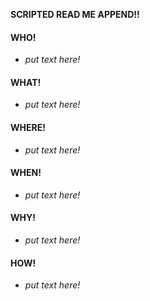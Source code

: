 

**SCRIPTED READ ME APPEND!!**

#### **WHO!**
* *put text here!*
#### **WHAT!**
* *put text here!*
#### **WHERE!**
* *put text here!*
#### **WHEN!**
* *put text here!*
#### **WHY!**
* *put text here!*
#### **HOW!**
* *put text here!*
